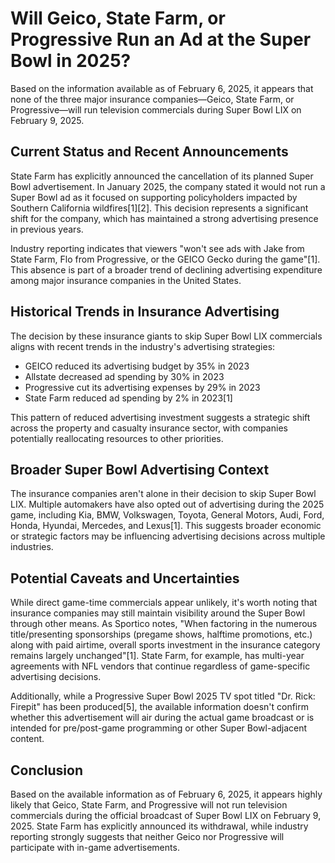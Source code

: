# Will Geico, State Farm, or Progressive Run an Ad at the Super Bowl in 2025?

Based on the information available as of February 6, 2025, it appears that none of the three major insurance companies—Geico, State Farm, or Progressive—will run television commercials during Super Bowl LIX on February 9, 2025.

## Current Status and Recent Announcements

State Farm has explicitly announced the cancellation of its planned Super Bowl advertisement. In January 2025, the company stated it would not run a Super Bowl ad as it focused on supporting policyholders impacted by Southern California wildfires[1][2]. This decision represents a significant shift for the company, which has maintained a strong advertising presence in previous years.

Industry reporting indicates that viewers "won't see ads with Jake from State Farm, Flo from Progressive, or the GEICO Gecko during the game"[1]. This absence is part of a broader trend of declining advertising expenditure among major insurance companies in the United States.

## Historical Trends in Insurance Advertising

The decision by these insurance giants to skip Super Bowl LIX commercials aligns with recent trends in the industry's advertising strategies:

- GEICO reduced its advertising budget by 35% in 2023
- Allstate decreased ad spending by 30% in 2023
- Progressive cut its advertising expenses by 29% in 2023
- State Farm reduced ad spending by 2% in 2023[1]

This pattern of reduced advertising investment suggests a strategic shift across the property and casualty insurance sector, with companies potentially reallocating resources to other priorities.

## Broader Super Bowl Advertising Context

The insurance companies aren't alone in their decision to skip Super Bowl LIX. Multiple automakers have also opted out of advertising during the 2025 game, including Kia, BMW, Volkswagen, Toyota, General Motors, Audi, Ford, Honda, Hyundai, Mercedes, and Lexus[1]. This suggests broader economic or strategic factors may be influencing advertising decisions across multiple industries.

## Potential Caveats and Uncertainties

While direct game-time commercials appear unlikely, it's worth noting that insurance companies may still maintain visibility around the Super Bowl through other means. As Sportico notes, "When factoring in the numerous title/presenting sponsorships (pregame shows, halftime promotions, etc.) along with paid airtime, overall sports investment in the insurance category remains largely unchanged"[1]. State Farm, for example, has multi-year agreements with NFL vendors that continue regardless of game-specific advertising decisions.

Additionally, while a Progressive Super Bowl 2025 TV spot titled "Dr. Rick: Firepit" has been produced[5], the available information doesn't confirm whether this advertisement will air during the actual game broadcast or is intended for pre/post-game programming or other Super Bowl-adjacent content.

## Conclusion

Based on the available information as of February 6, 2025, it appears highly likely that Geico, State Farm, and Progressive will not run television commercials during the official broadcast of Super Bowl LIX on February 9, 2025. State Farm has explicitly announced its withdrawal, while industry reporting strongly suggests that neither Geico nor Progressive will participate with in-game advertisements.